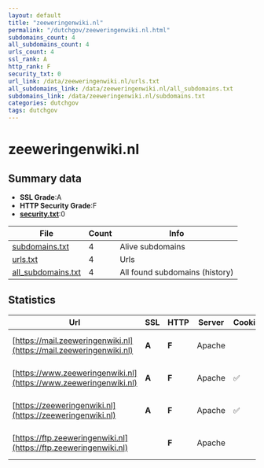 ```yaml
---
layout: default
title: "zeeweringenwiki.nl"
permalink: "/dutchgov/zeeweringenwiki.nl.html"
subdomains_count: 4
all_subdomains_count: 4
urls_count: 4
ssl_rank: A
http_rank: F
security_txt: 0
url_link: /data/zeeweringenwiki.nl/urls.txt
all_subdomains_link: /data/zeeweringenwiki.nl/all_subdomains.txt
subdomains_link: /data/zeeweringenwiki.nl/subdomains.txt
categories: dutchgov
tags: dutchgov
---
```



# zeeweringenwiki.nl
## Summary data


 - **SSL Grade**:A
 - **HTTP Security Grade**:F
 - **[security.txt](https://www.digitaleoverheid.nl/nieuws/standaard-security-txt-nu-verplicht-voor-overheid/)**:0


| File       | Count | Info |
|------------|-------|------|
|[subdomains.txt](/DutchGovScope/data/zeeweringenwiki.nl/subdomains.txt)|4|Alive subdomains|
|[urls.txt](/DutchGovScope/data/zeeweringenwiki.nl/urls.txt)|4|Urls|
|[all_subdomains.txt](/DutchGovScope/data/zeeweringenwiki.nl/all_subdomains.txt)|4|All found subdomains (history)|


## Statistics


| Url | SSL | HTTP | Server | Cookie | HSTS | CORS | CTO | CSP | XFO | XXP | RP |FP| Tech |Title |
|--------|-------|-------|------|------|------|------|------|------|------|------|------|------|------|------|
|[https://mail.zeeweringenwiki.nl](https://mail.zeeweringenwiki.nl)| **A**| **F**|Apache| | | | | | | | :white_check_mark: | |Apache HTTP Server|403 Forbidden|
|[https://www.zeeweringenwiki.nl](https://www.zeeweringenwiki.nl)| **A**| **F**|Apache|:white_check_mark: | | | | | | | :white_check_mark: | |Apache HTTP Server|301 Moved Perman...|
|[https://zeeweringenwiki.nl](https://zeeweringenwiki.nl)| **A**| **F**|Apache|:white_check_mark: | | | | | | | :white_check_mark: | |Apache HTTP Server|301 Moved Perman...|
|[https://ftp.zeeweringenwiki.nl](https://ftp.zeeweringenwiki.nl)| | **F**|Apache| | | | | | | | :white_check_mark: | |Apache HTTP Server||


